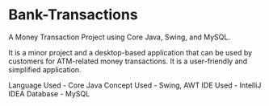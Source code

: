 # Bank-Transactions
A Money Transaction Project using Core Java, Swing, and MySQL.

It is a minor project and a desktop-based application that can be used by customers for ATM-related money transactions.
It is a user-friendly and simplified application.

Language Used - Core Java
Concept Used - Swing, AWT
IDE Used - IntelliJ IDEA
Database - MySQL
